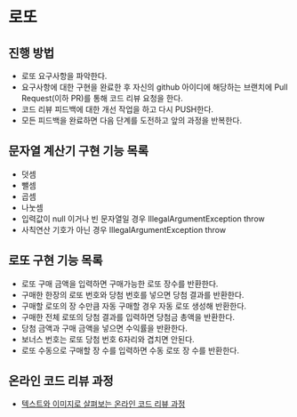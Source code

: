 # 로또

## 진행 방법

* 로또 요구사항을 파악한다.
* 요구사항에 대한 구현을 완료한 후 자신의 github 아이디에 해당하는 브랜치에 Pull Request(이하 PR)를 통해 코드 리뷰 요청을 한다.
* 코드 리뷰 피드백에 대한 개선 작업을 하고 다시 PUSH한다.
* 모든 피드백을 완료하면 다음 단계를 도전하고 앞의 과정을 반복한다.

## 문자열 계산기 구현 기능 목록

* 덧셈
* 뺄셈
* 곱셈
* 나눗셈
* 입력값이 null 이거나 빈 문자열일 경우 IllegalArgumentException throw
* 사칙연산 기호가 아닌 경우 IllegalArgumentException throw

## 로또 구현 기능 목록
* 로또 구매 금액을 입력하면 구매가능한 로또 장수를 반환한다.
* 구매한 한장의 로또 번호와 당첨 번호를 넣으면 당첨 결과를 반환한다.
* 구매할 로또의 장 수만큼 자동 구매할 경우 자동 로또 생성해 반환한다.
* 구매한 전체 로또의 당첨 결과를 입력하면 당첨금 총액을 반환한다.
* 당첨 금액과 구매 금액을 넣으면 수익률을 반환한다.
* 보너스 번호는 로또 당첨 번호 6자리와 겹치면 안된다.
* 로또 수동으로 구매할 장 수를 입력하면 수동 로또 장 수를 반환한다.

## 온라인 코드 리뷰 과정

* [텍스트와 이미지로 살펴보는 온라인 코드 리뷰 과정](https://github.com/next-step/nextstep-docs/tree/master/codereview)
